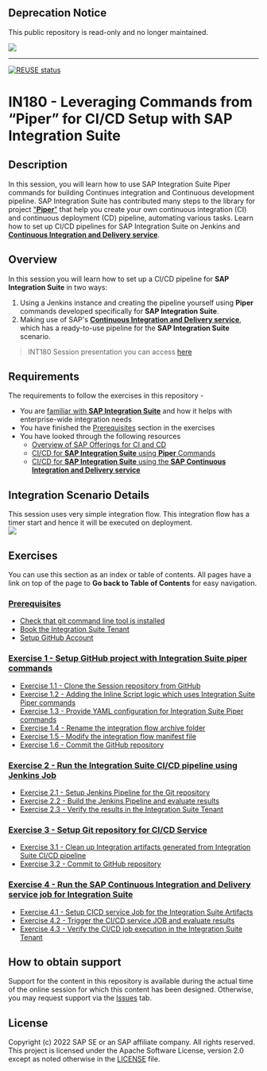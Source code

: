 ## Deprecation Notice

This public repository is read-only and no longer maintained.

![](https://img.shields.io/badge/STATUS-NOT%20CURRENTLY%20MAINTAINED-red.svg?longCache=true&style=flat)

---
[![REUSE status](https://api.reuse.software/badge/github.com/SAP-samples/teched2022-IN180)](https://api.reuse.software/info/github.com/SAP-samples/teched2022-IN180)

# IN180 - Leveraging Commands from “Piper” for CI/CD Setup with SAP Integration Suite

## Description

In this session, you will learn how to use SAP Integration Suite Piper commands for building Continues integration and Continuous development pipeline. SAP Integration Suite has contributed many steps to the library for project ["**Piper**"](https://www.project-piper.io)  that help you create your own continuous integration (CI) and continuous deployment (CD) pipeline, automating various tasks. Learn how to set up CI/CD pipelines for SAP Integration Suite on Jenkins and [**Continuous Integration and Delivery service**](https://help.sap.com/docs/CICD_OVERVIEW).

## Overview

In this session you will learn how to set up a CI/CD pipeline for **SAP Integration Suite** in two ways:
1. Using a Jenkins instance and creating the pipeline yourself using **Piper** commands developed specifically for **SAP Integration Suite**.
2. Making use of SAP's [**Continuous Integration and Delivery service**](https://help.sap.com/docs/CICD_OVERVIEW), which has a ready-to-use pipeline for the **SAP Integration Suite** scenario.
 > INT180 Session presentation you can access [here](2022-SAP-TechEd-IN180.pdf)
## Requirements

The requirements to follow the exercises in this repository -  
- You are [familiar with **SAP Integration Suite**](https://help.sap.com/docs/SAP_CLOUD_PLATFORM_INTEGRATION_SUITE) and how it helps with enterprise-wide integration needs
- You have finished the [Prerequisites](/exercises/Prerequisites_for_IN180.md) section in the exercises
- You have looked through the following resources
  - [Overview of SAP Offerings for CI and CD](https://help.sap.com/docs/CICD_OVERVIEW/8cacec64ed854b2a88e9a0973e0f97a2/e9fa320181124fa9808d4446a1bf69dd.html)
  - [CI/CD for **SAP Integration Suite** using **Piper** Commands](https://blogs.sap.com/2021/06/02/ci-cd-for-sap-integration-suite-here-you-go/)
  - [CI/CD for **SAP Integration Suite** using the **SAP Continuous Integration and Delivery service**](https://blogs.sap.com/2021/08/27/sap-continuous-integration-and-delivery-for-sap-integration-suite-artifacts/)

## Integration Scenario Details
This session uses very simple integration flow. This integration flow has a timer start and hence it will be executed on deployment.
<br>![](/exercises/images/Scenario.png)
## Exercises

You can use this section as an index or table of contents. All pages have a link on top of the page to **Go back to Table of Contents** for easy navigation.

### [Prerequisites](/exercises/Prerequisites_for_IN180.md)
- [Check that git command line tool is installed](/exercises/Prerequisites_for_IN180.md#install-git-command-line-tool-by-following-the-steps-mentioned-in-this-tutorial)
- [Book the Integration Suite Tenant](/exercises/Prerequisites_for_IN180.md#book-integration-suite-tenant-by-using-the-tenant-booker-app-login--book-tenant)
- [Setup GitHub Account](/exercises/Prerequisites_for_IN180.md#setup-github-account)

### [Exercise 1 - Setup GitHub project with Integration Suite piper commands](exercises/ex1/Setup_Github_Project_Repository.md)
- [Exercise 1.1 - Clone the Session repository from GitHub](exercises/ex1/Setup_Github_Project_Repository.md#exercise-11-clone-the-session-repository-from-github)
- [Exercise 1.2 - Adding the Inline Script logic which uses Integration Suite Piper commands](exercises/ex1/Setup_Github_Project_Repository.md#exercise-12-adding-the-inline-script-logic-which-uses-integration-suite-piper-commands)
- [Exercise 1.3 - Provide YAML configuration for Integration Suite Piper commands](exercises/ex1/Setup_Github_Project_Repository.md#exercise-13-provide-yaml-configuration-for-integration-suite-piper-commands)
- [Exercise 1.4 - Rename the integration flow archive folder](exercises/ex1/Setup_Github_Project_Repository.md#exercise-14-rename-the-integration-flow-archive-folder)
- [Exercise 1.5 - Modify the integration flow manifest file](exercises/ex1/Setup_Github_Project_Repository.md#exercise-15-modify-the-integration-flow-manifest-file)
- [Exercise 1.6 - Commit the GitHub repository](exercises/ex1/Setup_Github_Project_Repository.md#exercise-16-commit-the-github-repository)


### [Exercise 2 - Run the Integration Suite CI/CD pipeline using Jenkins Job](exercises/ex2/Setup_Jenkins_Pipeline.md)
- [Exercise 2.1 - Setup Jenkins Pipeline for the Git repository](exercises/ex2/Setup_Jenkins_Pipeline.md#exercise-21-setup-jenkins-pipeline-for-the-git-repository)
- [Exercise 2.2 - Build the Jenkins Pipeline and evaluate results](exercises/ex2/Setup_Jenkins_Pipeline.md#exercise-22-build-the-jenkins-pipeline-and-evaluate-results)
- [Exercise 2.3 - Verify the results in the Integration Suite Tenant](exercises/ex2/Setup_Jenkins_Pipeline.md#exercise-23-verify-the-results-in-the-integration-suite-tenant)

### [Exercise 3 - Setup Git repository for CI/CD Service](exercises/ex3/Setup-Git-repository-for-CICD-Service.md)
- [Exercise 3.1 - Clean up Integration artifacts generated from Integration Suite CI/CD pipeline](exercises/ex3/Setup-Git-repository-for-CICD-Service.md#exercise-31-clean-up-integration-artifacts-generated-from-integration-suite-cicd-pipeline)
- [Exercise 3.2 - Commit to GitHub repository](exercises/ex3/Setup-Git-repository-for-CICD-Service.md#exercise-32-commit-to-github-repository)

### [Exercise 4 -  Run the SAP Continuous Integration and Delivery service job for Integration Suite](exercises/ex4/Run-the-Integration-Suite-CICD-job.md)
- [Exercise 4.1 - Setup CICD service Job for the Integration Suite Artifacts](exercises/ex4/Run-the-Integration-Suite-CICD-job.md#exercise-41-setup-cicd-service-job-for-the-integration-suite-artifacts)
- [Exercise 4.2 - Trigger the CI/CD service JOB and evaluate results](exercises/ex4/Run-the-Integration-Suite-CICD-job.md#exercise-42-trigger-the-cicd-service-job-and-evaluate-results)
- [Exercise 4.3 - Verify the CI/CD job execution in the Integration Suite Tenant](exercises/ex4/Run-the-Integration-Suite-CICD-job.md#exercise-43-verify-the-cicd-job-execution-in-the-integration-suite-tenant)

## How to obtain support

Support for the content in this repository is available during the actual time of the online session for which this content has been designed. Otherwise, you may request support via the [Issues](../../issues) tab.

## License
Copyright (c) 2022 SAP SE or an SAP affiliate company. All rights reserved. This project is licensed under the Apache Software License, version 2.0 except as noted otherwise in the [LICENSE](LICENSES/Apache-2.0.txt) file.
